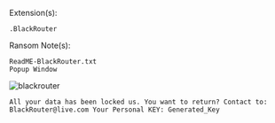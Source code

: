 Extension(s):  
```
.BlackRouter
```
Ransom Note(s): 
```
ReadME-BlackRouter.txt
Popup Window
```
![blackrouter](https://github.com/user-attachments/assets/7b8a2a08-c26a-4930-b6a0-e70f29c983ed)
```
All your data has been locked us. You want to return? Contact to: BlackRouter@live.com Your Personal KEY: Generated_Key
```

